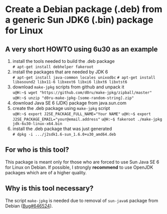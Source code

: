 Create a Debian package (.deb) from a generic Sun JDK6 (.bin) package for Linux
===============================================================================

A very short HOWTO using 6u30 as an example
-------------------------------------------
1. install the tools needed to build the .deb package  
`# apt-get install debhelper fakeroot`
2. install the packages that are needed by JDK 6  
`# apt-get install java-common locales unixodbc`
`# apt-get install libasound2 libx11-6 libxext6 libxi6 libxt6 libxtst6`
3. download `make-jpkg` scripts from github and unpack it  
`u@H:~$ wget "https://github.com/d0ru/make-jpkg/zipball/master"`
`u@H:~$ unzip "d0ru-make-jpkg-[some-random-string].zip"`
4. download Java SE 6 (JDK) package from java.sun.com  
5. create the .deb package using `make-jpkg` script  
`u@H:~$ export J2SE_PACKAGE_FULL_NAME="Your NAME"`
`u@H:~$ export J2SE_PACKAGE_EMAIL="your@email.address"`
`u@H:~$ fakeroot ./make-jpkg jdk-6u30-linux-x64.bin`
6. install the .deb package that was just generated  
`# dpkg -i .../j2sdk1.6-sun_1.6.0+u30_amd64.deb`


For who is this tool?
---------------------
This package is meant only for those who are forced to use Sun Java SE 6 for Linux on Debian. If possible, I strongly **recommend** to use OpenJDK packages which are of a higher quality.


Why is this tool necessary?
---------------------------
The script `make-jpkg` is needed due to removal of `sun-java6` package from Debian \([Bug#646524](http://bugs.debian.org/646524)\).
